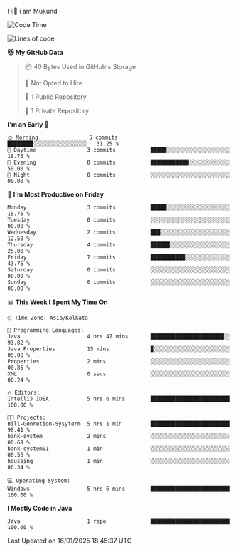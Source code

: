   Hi👋 i am Mukund
<!--
**MukundAkabari/MukundAkabari** is a ✨ _special_ ✨ repository because its `README.md` (this file) appears on your GitHub profile.

Here are some ideas to get you started:

- 🔭 I’m currently working Java
- 🌱 I’m currently learning Sping booy ,Java  ...

<!--START_SECTION:waka-->
![Code Time](http://img.shields.io/badge/Code%20Time-5%20hrs%206%20mins-blue)

![Lines of code](https://img.shields.io/badge/From%20Hello%20World%20I%27ve%20Written-1.4%20thousand%20lines%20of%20code-blue)

**🐱 My GitHub Data** 

> 📦 40 Bytes Used in GitHub's Storage 
 > 
> 🚫 Not Opted to Hire
 > 
> 📜 1 Public Repository 
 > 
> 🔑 1 Private Repository 
 > 
**I'm an Early 🐤** 

```text
🌞 Morning                5 commits           ████████░░░░░░░░░░░░░░░░░   31.25 % 
🌆 Daytime                3 commits           █████░░░░░░░░░░░░░░░░░░░░   18.75 % 
🌃 Evening                8 commits           ████████████░░░░░░░░░░░░░   50.00 % 
🌙 Night                  0 commits           ░░░░░░░░░░░░░░░░░░░░░░░░░   00.00 % 
```
📅 **I'm Most Productive on Friday** 

```text
Monday                   3 commits           █████░░░░░░░░░░░░░░░░░░░░   18.75 % 
Tuesday                  0 commits           ░░░░░░░░░░░░░░░░░░░░░░░░░   00.00 % 
Wednesday                2 commits           ███░░░░░░░░░░░░░░░░░░░░░░   12.50 % 
Thursday                 4 commits           ██████░░░░░░░░░░░░░░░░░░░   25.00 % 
Friday                   7 commits           ███████████░░░░░░░░░░░░░░   43.75 % 
Saturday                 0 commits           ░░░░░░░░░░░░░░░░░░░░░░░░░   00.00 % 
Sunday                   0 commits           ░░░░░░░░░░░░░░░░░░░░░░░░░   00.00 % 
```


📊 **This Week I Spent My Time On** 

```text
🕑︎ Time Zone: Asia/Kolkata

💬 Programming Languages: 
Java                     4 hrs 47 mins       ███████████████████████░░   93.82 % 
Java Properties          15 mins             █░░░░░░░░░░░░░░░░░░░░░░░░   05.08 % 
Properties               2 mins              ░░░░░░░░░░░░░░░░░░░░░░░░░   00.86 % 
XML                      0 secs              ░░░░░░░░░░░░░░░░░░░░░░░░░   00.24 % 

🔥 Editors: 
IntelliJ IDEA            5 hrs 6 mins        █████████████████████████   100.00 % 

🐱‍💻 Projects: 
Bill-Genretion-Sysyterm  5 hrs 1 min         █████████████████████████   98.41 % 
bank-system              2 mins              ░░░░░░░░░░░░░░░░░░░░░░░░░   00.69 % 
bank-system01            1 min               ░░░░░░░░░░░░░░░░░░░░░░░░░   00.55 % 
houseing                 1 min               ░░░░░░░░░░░░░░░░░░░░░░░░░   00.34 % 

💻 Operating System: 
Windows                  5 hrs 6 mins        █████████████████████████   100.00 % 
```

**I Mostly Code in Java** 

```text
Java                     1 repo              █████████████████████████   100.00 % 
```




 Last Updated on 16/01/2025 18:45:37 UTC
<!--END_SECTION:waka-->

